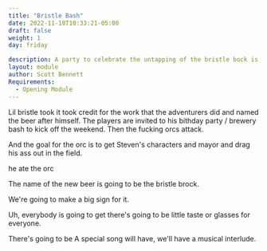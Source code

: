 ```yaml
---
title: "Bristle Bash"
date: 2022-11-10T10:33:21-05:00
draft: false
weight: 1
day: friday

description: A party to celebrate the untapping of the bristle bock is interrupted by the Bloody Fist. 
layout: module
author: Scott Bennett
Requirements: 
  - Opening Module 
---
```


Lil bristle took it took credit for the work that the adventurers did and named the beer after himself. The players are invited to his bithday party / brewery bash to kick off the weekend. Then the fucking orcs attack. 

And the goal for the orc is to get Steven's characters and mayor and drag his ass out in the field. 

he ate the orc

The name of the new beer is going to be the bristle brock.

 We're going to make a big sign for it. 

Uh, everybody is going to get there's going to be little taste or glasses for everyone. 

There's going to be A special song will have, we'll have a musical interlude.
